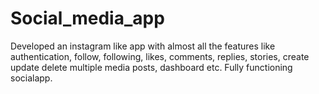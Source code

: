 # Social_media_app

Developed an instagram like app with almost all the features like authentication, follow, following, likes, comments, replies, stories, create update delete multiple media posts, dashboard etc.
Fully functioning socialapp.

